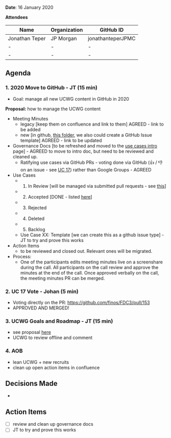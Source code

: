 **Date**: 16 January 2020

**Attendees**

| Name  | Organization | GitHub ID  |
| ------------- | ------------- | ------------- |
| Jonathan Teper  | JP Morgan  | jonathanteperJPMC  |
| -  | -  | -  |
| -  | -  | -  |

## Agenda
### 1. 2020 Move to GitHub - JT (15 min)
- Goal: manage all new UCWG content in GitHub in 2020

**Proposal:** how to manage the UCWG content 
- Meeting Minutes 
  - legacy [keep them on confluence and link to them] AGREED - link to be added
  - new [in github, [this folder](https://github.com/jonathanteperJPMC/FDC3/tree/master/docs/use-cases/meeting-minutes), we also could create a GitHub Issue template] AGREED - link to be updated
- Governance Docs [to be refreshed and moved to the [use cases intro](https://github.com/jonathanteperJPMC/FDC3/blob/master/docs/use-cases-intro.md) page]  - AGREED to move to intro doc, but need to be reviewed and cleaned up. 
  - Ratifying use cases via GitHub PRs - voting done via GitHub (👍 / 👎 on an issue - see [UC 17](https://github.com/finos/FDC3/pull/153)) rather than Google Groups - AGREED 
- Use Cases 
  - 1. In Review [will be managed via submitted pull requests - see [this](https://github.com/finos/FDC3/pulls?q=is%3Aopen+is%3Apr+label%3Ause-cases)]
  - 2. Accepted [DONE - listed [here](https://github.com/jonathanteperJPMC/FDC3/tree/master/docs/use-cases)]
  - 3. Rejected 
  - 4. Deleted 
  - 5. Backlog 
  - Use Case XX: Template [we can create this as a github issue type] - JT to try and prove this works
- Action Items 
  - to be reviewed and closed out. Relevant ones will be migrated. 
- Process: 
  - One of the participants edits meeting minutes live on a screenshare during the call. All participants on the call review and approve the minutes at the end of the call. Once approved verbally on the call, the meeting minutes PR can be merged. 

### 2. UC 17 Vote - Johan (5 min)
- Voting directly on the PR: https://github.com/finos/FDC3/pull/153
- APPROVED AND MERGED!

### 3. UCWG Goals and Roadmap - JT (15 min)
- see proposal [here](https://github.com/jonathanteperJPMC/FDC3/blob/master/docs/fdc3-okrs.md#use-case-working-group)
- UCWG to review offline and comment

### 4. AOB 
- lean UCWG + new recruits
- clean up open action items in confluence

## Decisions Made
- 

## Action Items
- [ ] review and clean up governance docs 
- [ ] JT to try and prove this works

